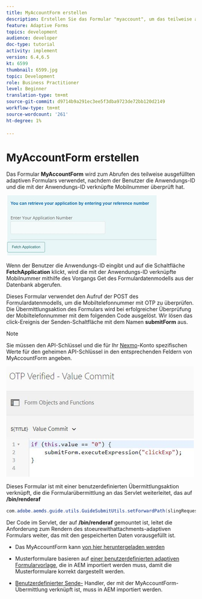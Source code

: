 ```yaml
---
title: MyAccountForm erstellen
description: Erstellen Sie das Formular "myaccount", um das teilweise ausgefüllte Formular bei erfolgreicher Überprüfung der Anwendungs-ID und der Telefonnummer abzurufen.
feature: Adaptive Forms
topics: development
audience: developer
doc-type: tutorial
activity: implement
version: 6.4,6.5
kt: 6599
thumbnail: 6599.jpg
topic: Development
role: Business Practitioner
level: Beginner
translation-type: tm+mt
source-git-commit: d9714b9a291ec3ee5f3dba9723de72bb120d2149
workflow-type: tm+mt
source-wordcount: '261'
ht-degree: 1%

---
```




# MyAccountForm erstellen

Das Formular **MyAccountForm** wird zum Abrufen des teilweise ausgefüllten adaptiven Formulars verwendet, nachdem der Benutzer die Anwendungs-ID und die mit der Anwendungs-ID verknüpfte Mobilnummer überprüft hat.

![Mein Kontoformular](assets/6599.JPG)

Wenn der Benutzer die Anwendungs-ID eingibt und auf die Schaltfläche **FetchApplication** klickt, wird die mit der Anwendungs-ID verknüpfte Mobilnummer mithilfe des Vorgangs Get des Formulardatenmodells aus der Datenbank abgerufen.

Dieses Formular verwendet den Aufruf der POST des Formulardatenmodells, um die Mobiltelefonnummer mit OTP zu überprüfen. Die Übermittlungsaktion des Formulars wird bei erfolgreicher Überprüfung der Mobiltelefonnummer mit dem folgenden Code ausgelöst. Wir lösen das click-Ereignis der Senden-Schaltfläche mit dem Namen **submitForm** aus.

>[!NOTE]
> Sie müssen den API-Schlüssel und die für Ihr [Nexmo](https://dashboard.nexmo.com/)-Konto spezifischen Werte für den geheimen API-Schlüssel in den entsprechenden Feldern von MyAccountForm angeben.

![Trigger-submit](assets/trigger-submit.JPG)



Dieses Formular ist mit einer benutzerdefinierten Übermittlungsaktion verknüpft, die die Formularübermittlung an das Servlet weiterleitet, das auf **/bin/renderaf**

```java
com.adobe.aemds.guide.utils.GuideSubmitUtils.setForwardPath(slingRequest,"/bin/renderaf",null,null);
```

Der Code im Servlet, der auf **/bin/renderaf** gemountet ist, leitet die Anforderung zum Rendern des stoeurewithattachments-adaptiven Formulars weiter, das mit den gespeicherten Daten vorausgefüllt ist.


* Das MyAccountForm kann [von hier heruntergeladen werden](assets/my-account-form.zip)

* Musterformulare basieren auf [einer benutzerdefinierten adaptiven Formularvorlage](assets/custom-template-with-page-component.zip), die in AEM importiert werden muss, damit die Musterformulare korrekt dargestellt werden.

* [Benutzerdefinierter Sende-](assets/custom-submit-my-account-form.zip) Handler, der mit der MyAccountForm-Übermittlung verknüpft ist, muss in AEM importiert werden.
